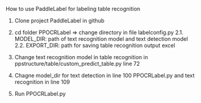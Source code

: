 How to use PaddleLabel for labeling table recognition 

1. Clone project PaddleLabel in github 
2. cd folder PPOCRLabel => change directory in file labelconfig.py 
  2.1. MODEL_DIR: path of text recognition model and text detection model
  2.2. EXPORT_DIR: path for saving table recognition output excel
3. Change text recognition model in table recognition in ppstructure/table/custom_predict_table.py line 72
4. Chagne model_dir for text detection in line 100 PPOCRLabel.py and text recognition in line 109

5. Run PPOCRLabel.py
